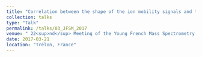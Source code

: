 ```yaml
---
title: "Correlation between the shape of the ion mobility signals and the stepwise folding process of polylactide ions"
collection: talks
type: "Talk"
permalink: /talks/03_JFSM_2017
venue: " 22<sup>nd</sup> Meeting of the Young French Mass Spectrometry Society"
date: 2017-03-21
location: "Trélon, France"
---
```



